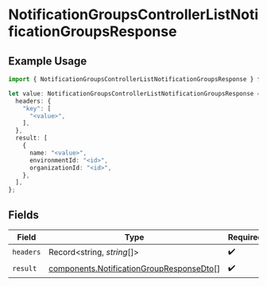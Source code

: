 # NotificationGroupsControllerListNotificationGroupsResponse

## Example Usage

```typescript
import { NotificationGroupsControllerListNotificationGroupsResponse } from "@novu/api/models/operations";

let value: NotificationGroupsControllerListNotificationGroupsResponse = {
  headers: {
    "key": [
      "<value>",
    ],
  },
  result: [
    {
      name: "<value>",
      environmentId: "<id>",
      organizationId: "<id>",
    },
  ],
};
```

## Fields

| Field                                                                                                | Type                                                                                                 | Required                                                                                             | Description                                                                                          |
| ---------------------------------------------------------------------------------------------------- | ---------------------------------------------------------------------------------------------------- | ---------------------------------------------------------------------------------------------------- | ---------------------------------------------------------------------------------------------------- |
| `headers`                                                                                            | Record<string, *string*[]>                                                                           | :heavy_check_mark:                                                                                   | N/A                                                                                                  |
| `result`                                                                                             | [components.NotificationGroupResponseDto](../../models/components/notificationgroupresponsedto.md)[] | :heavy_check_mark:                                                                                   | N/A                                                                                                  |